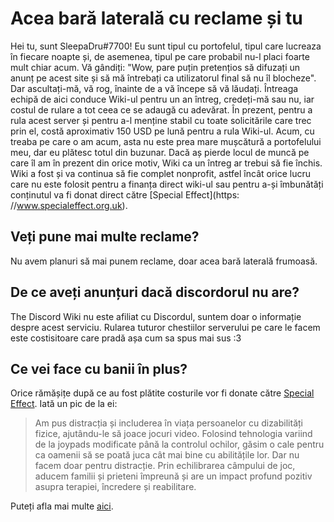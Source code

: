 <!-- TITLE: [RO] Reclame -->
<!-- SUBTITLE: De ce The Wiki Discord are o reclamă și de ce am fi apreciat că nu o blocați: O postare pe blog -->

# Acea bară laterală cu reclame și tu

Hei tu, sunt SleepaDru#7700! Eu sunt tipul cu portofelul, tipul care lucreaza în fiecare noapte și, de asemenea, tipul pe care probabil nu-l placi foarte mult chiar acum. Vă gândiți: "Wow, pare puțin pretențios să difuzați un anunț pe acest site și să mă întrebați ca utilizatorul final să nu îl blocheze". Dar ascultați-mă, vă rog, înainte de a vă începe să vă lăudați. Întreaga echipă de aici conduce Wiki-ul pentru un an întreg, credeți-mă sau nu, iar costul de rulare a tot ceea ce se adaugă cu adevărat. În prezent, pentru a rula acest server și pentru a-l menține stabil cu toate solicitările care trec prin el, costă aproximativ 150 USD pe lună pentru a rula Wiki-ul. Acum, cu treaba pe care o am acum, asta nu este prea mare mușcătură a portofelului meu, dar eu plătesc totul din buzunar. Dacă aș pierde locul de muncă pe care îl am în prezent din orice motiv, Wiki ca un întreg ar trebui să fie închis. Wiki a fost și va continua să fie complet nonprofit, astfel încât orice lucru care nu este folosit pentru a finanța direct wiki-ul sau pentru a-și îmbunătăți conținutul va fi donat direct către [Special Effect](https: //www.specialeffect.org.uk).

## Veți pune mai multe reclame?
Nu avem planuri să mai punem reclame, doar acea bară laterală frumoasă.

## De ce aveți anunțuri dacă discordorul nu are?
The Discord Wiki nu este afiliat cu Discordul, suntem doar o informație despre acest serviciu. Rularea tuturor chestiilor serverului pe care le facem este costisitoare care pradă așa cum sa spus mai sus :3

## Ce vei face cu banii în plus?
Orice rămășițe după ce au fost plătite costurile vor fi donate către [Special Effect](https://www.specialeffect.org.uk). Iată un pic de la ei:

> Am pus distracția și includerea în viața persoanelor cu dizabilități fizice, ajutându-le să joace jocuri video.
> Folosind tehnologia variind de la joypads modificate până la controlul ochilor, găsim o cale pentru ca oamenii să se poată juca cât mai bine cu abilitățile lor. Dar nu facem doar pentru distracție. Prin echilibrarea câmpului de joc, aducem familii și prieteni împreună și are un impact profund pozitiv asupra terapiei, încredere și reabilitare.

Puteți afla mai multe [aici](https://www.specialeffect.org.uk/what-we-do).